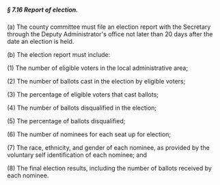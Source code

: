 ##### § 7.16 Report of election. #####

(a) The county committee must file an election report with the Secretary through the Deputy Administrator's office not later than 20 days after the date an election is held.

(b) The election report must include:

(1) The number of eligible voters in the local administrative area;

(2) The number of ballots cast in the election by eligible voters;

(3) The percentage of eligible voters that cast ballots;

(4) The number of ballots disqualified in the election;

(5) The percentage of ballots disqualified;

(6) The number of nominees for each seat up for election;

(7) The race, ethnicity, and gender of each nominee, as provided by the voluntary self identification of each nominee; and

(8) The final election results, including the number of ballots received by each nominee.